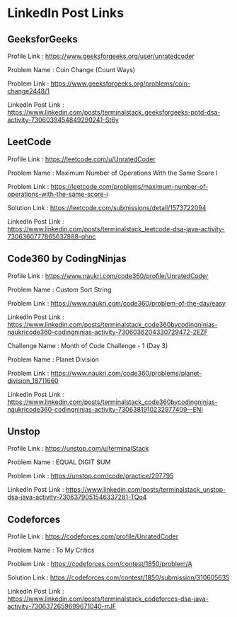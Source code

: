 # LinkedIn Post Links

## GeeksforGeeks

Profile Link : https://www.geeksforgeeks.org/user/unratedcoder

Problem Name : Coin Change (Count Ways)

Problem Link : https://www.geeksforgeeks.org/problems/coin-change2448/1

LinkedIn Post Link : https://www.linkedin.com/posts/terminalstack_geeksforgeeks-potd-dsa-activity-7306039454849290241-St6y

## LeetCode

Profile Link : https://leetcode.com/u/UnratedCoder

Problem Name : Maximum Number of Operations With the Same Score I

Problem Link : https://leetcode.com/problems/maximum-number-of-operations-with-the-same-score-i

Solution Link : https://leetcode.com/submissions/detail/1573722094

LinkedIn Post Link : https://www.linkedin.com/posts/terminalstack_leetcode-dsa-java-activity-7306360777865637888-qhnc

## Code360 by CodingNinjas

Profile Link : https://www.naukri.com/code360/profile/UnratedCoder

Problem Name : Custom Sort String

Problem Link : https://www.naukri.com/code360/problem-of-the-day/easy

LinkedIn Post Link : https://www.linkedin.com/posts/terminalstack_code360bycodingninjas-naukricode360-codingninjas-activity-7306036204330729472-2EZF

Challenge Name : Month of Code Challenge - 1 (Day 3)

Problem Name : Planet Division

Problem Link : https://www.naukri.com/code360/problems/planet-division_18711660

LinkedIn Post Link : https://www.linkedin.com/posts/terminalstack_code360bycodingninjas-naukricode360-codingninjas-activity-7306381910232977409--ENl

## Unstop

Profile Link : https://unstop.com/u/terminalStack

Problem Name : EQUAL DIGIT SUM

Problem Link : https://unstop.com/code/practice/297795

LinkedIn Post Link : https://www.linkedin.com/posts/terminalstack_unstop-dsa-java-activity-7306379051546337281-TQo4

## Codeforces

Profile Link : https://codeforces.com/profile/UnratedCoder

Problem Name : To My Critics

Problem Link : https://codeforces.com/contest/1850/problem/A

Solution Link : https://codeforces.com/contest/1850/submission/310605635

LinkedIn Post Link : https://www.linkedin.com/posts/terminalstack_codeforces-dsa-java-activity-7306372659699671040-rrJF

